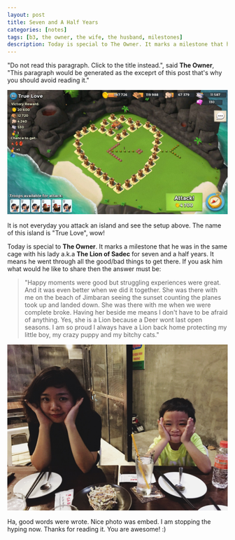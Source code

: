 ```yaml
---
layout: post
title: Seven and A Half Years
categories: [notes]
tags: [b3, the owner, the wife, the husband, milestones]
description: Today is special to The Owner. It marks a milestone that he was in the same cage with his The Lion of Sadec for seven and a half years.
---
```


"Do not read this paragraph. Click to the title instead.", said __The Owner__, "This paragraph would be generated as the exceprt of this post that's why you should avoid reading it."

![True Love Island](/public/uploads/images/2016-03-09-seven-and-a-half-years-01.jpg "True Love Island")

It is not everyday you attack an island and see the setup above. The name of this island is "True Love", wow!

Today is special to __The Owner__. It marks a milestone that he was in the same cage with his lady a.k.a __The Lion of Sadec__ for seven and a half years. It means he went through all the good/bad things to get there. If you ask him what would he like to share then the answer must be: 

>"Happy moments were good but struggling experiences were great. And it was even better when we did it together. She was there with me on the beach of Jimbaran seeing the sunset counting the planes took up and landed down. She was there with me when we were complete broke. Having her beside me means I don't have to be afraid of anything. Yes, she is a Lion because a Deer wont last open seasons. I am so proud I always have a Lion back home protecting my little boy, my crazy puppy and my bitchy cats."

![My precious. Disclaimer: I am not Gollum.](/public/uploads/images/2016-03-09-seven-and-a-half-years-02.jpg "My precious. Disclaimer: I am not Gollum.")

Ha, good words were wrote. Nice photo was embed. I am stopping the hyping now. Thanks for reading it. You are awesome! :)

